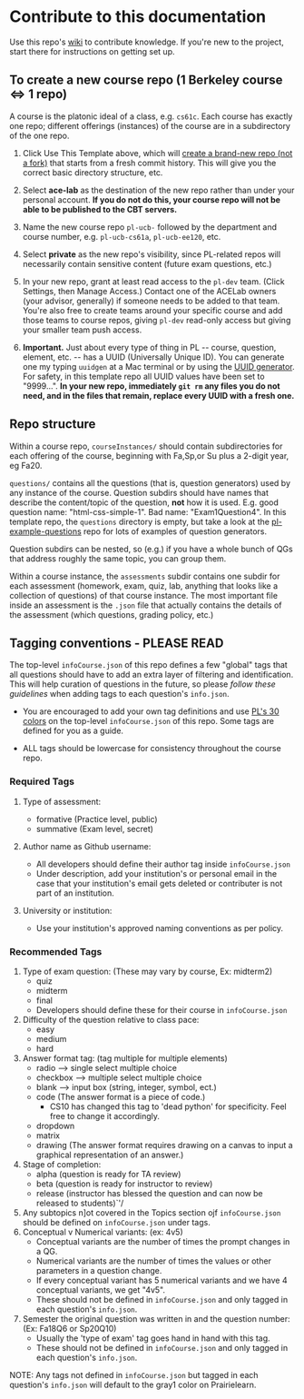 # Contribute to this documentation

Use this repo's [wiki](https://github.com/ace-lab/pl-ucb-csxxx/wiki)
to contribute knowledge.  If you're new to the project, start there
for instructions on getting set up.

## To create a new course repo (1 Berkeley course <=> 1 repo)

A course is the platonic ideal of a class, e.g. `cs61c`.  Each course
has exactly one repo; different offerings (instances) of the course
are in a subdirectory of the one repo.

1. Click Use This Template above, which will [create a brand-new repo (not a
fork)](https://help.github.com/en/github/creating-cloning-and-archiving-repositories/creating-a-repository-from-a-template)
that starts from a fresh commit history.
This will give you the correct basic directory
structure, etc.

2. Select **ace-lab** as the destination of the new repo rather than under your personal
account.  **If you do not do this, your course repo will not
be able to be published to the CBT servers.**

3. Name the new course repo `pl-ucb-` followed by the department and course number,
e.g. `pl-ucb-cs61a`, `pl-ucb-ee120`, etc.  

4. Select **private** as the new repo's visibility, since PL-related
repos will necessarily contain sensitive content (future exam questions, etc.)

5. In your new repo,  grant at least read access to the `pl-dev`
team. (Click Settings, then Manage Access.)
Contact one of the ACELab owners
(your advisor, generally) if someone needs to be added to that team.
You're also free to create teams around your specific course and add
those teams to course repos, giving `pl-dev` read-only access but
giving your smaller team push access.

6. **Important.** Just about every type of thing in PL -- course, question, element,
etc. -- has a UUID (Universally Unique ID).  You can generate one my typing `uuidgen` at a Mac
terminal or by using the [UUID
generator](https://www.uuidgenerator.net).  For safety, in this
template repo all UUID values have been set to "9999...".  **In your new repo,
immediately `git rm` any files you do not need, and in the files that
remain, replace every UUID with a fresh one.**

## Repo structure

Within a course repo,
`courseInstances/` should contain subdirectories for each offering of
the course, beginning with Fa,Sp,or Su plus a 2-digit year, eg Fa20.

`questions/` contains all the questions (that is, question generators)
used by any instance of the course.  Question subdirs should have names that
describe the content/topic of the question, **not** how it is used.
E.g. good question name: "html-css-simple-1".  Bad name:
"Exam1Question4".  In this template repo, the `questions` directory is empty, but
take a look at the
[pl-example-questions](https://github.com/ace-lab/pl-example-questions)
repo for lots of examples of question generators.

Question subdirs can be nested, so (e.g.) if you have a whole bunch of
QGs that address roughly the same topic, you can group them.

Within a course instance, the `assessments` subdir contains one subdir
for each assessment (homework, exam, quiz, lab, anything that looks
like a collection of questions) of that course instance.  The most
important file inside an assessment is the `.json` file that actually
contains the details of the assessment (which questions, grading
policy, etc.)

## Tagging conventions - PLEASE READ

The top-level `infoCourse.json` of this repo defines a few "global" tags that all questions should have to add an extra layer of filtering and identification. This will help curation of questions in the future, so please *follow these guidelines* when adding tags to each question's `info.json`. 

- You are encouraged to add your own tag definitions and use [PL's 30 colors](https://prairielearn.readthedocs.io/en/latest/course/#colors) on the top-level `infoCourse.json` of this repo. Some tags are defined for you as a guide. 

- ALL tags should be lowercase for consistency throughout the course repo.


### Required Tags

1. Type of assessment:
   - formative (Practice level, public)
   - summative (Exam level, secret)

2. Author name as Github username:
   - All developers should define their author tag inside `infoCourse.json`
   - Under description, add your institution's or personal email in the case that your institution's email gets deleted or contributer is not part of an institution.

3. University or institution:
   - Use your institution's approved naming conventions as per policy.

### Recommended Tags

1. Type of exam question: (These may vary by course, Ex: midterm2)
   - quiz
   - midterm
   - final
   - Developers should define these for their course in `infoCourse.json`
2. Difficulty of the question relative to class pace:
   - easy
   - medium
   - hard
3. Answer format tag: (tag multiple for multiple elements)
   - radio --> single select multiple choice
   - checkbox --> multiple select multiple choice
   - blank --> input box (string, integer, symbol, ect.)
   - code (The answer format is a piece of code.)
     - CS10 has changed this tag to 'dead python' for specificity. Feel free to change it accordingly.
   - dropdown
   - matrix
   - drawing (The answer format requires drawing on a canvas to input a graphical representation of an answer.)
4. Stage of completion:
   - alpha (question is ready for TA review)
   - beta (question is ready for instructor to review)
   - release (instructor has blessed the question and can now be released to students)`'/
5. Any subtopics n]ot covered in the Topics section ojf `infoCourse.json` should be defined on `infoCourse.json` under tags.
6. Conceptual v Numerical variants: (ex: 4v5)
   - Conceptual variants are the number of times the prompt changes in a QG.
   - Numerical variants are the number of times the values or other parameters in a question change.
   - If every conceptual variant has 5 numerical variants and we have 4 conceptual variants, we get "4v5".
   - These should not be defined in `infoCourse.json` and only tagged in each question's `info.json`.
7. Semester the original question was written in and the question number: (Ex: Fa18Q6 or Sp20Q10)
   - Usually the 'type of exam' tag goes hand in hand with this tag.
   - These should not be defined in `infoCourse.json` and only tagged in each question's `info.json`.

NOTE: Any tags not defined in `infoCourse.json` but tagged in each question's `info.json` will default to the gray1 color on Prairielearn.
